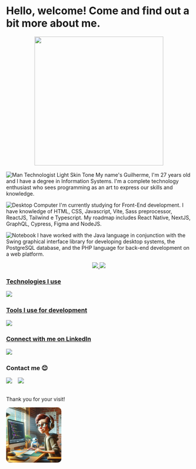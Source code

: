 # Hello, welcome! Come and find out a bit more about me.

<div align="center">
  <img src="https://github.com/GuilhermeEduardo23/GuilhermeEduardo23/assets/88467676/8e3b6ca3-06fd-485d-822d-4f790aecf9b9" width="350" height="350"/>
</div>

<p><img src="https://raw.githubusercontent.com/Tarikul-Islam-Anik/Animated-Fluent-Emojis/master/Emojis/People%20with%20professions/Man%20Technologist%20Light%20Skin%20Tone.png" alt="Man Technologist Light Skin Tone" width="25" height="25" /> My name's Guilherme, I'm 27 years old and I have a degree in Information Systems. I'm a complete technology enthusiast who sees programming as an art to express our skills and knowledge.</p>

<p><img src="https://raw.githubusercontent.com/Tarikul-Islam-Anik/Animated-Fluent-Emojis/master/Emojis/Objects/Desktop%20Computer.png" alt="Desktop Computer" width="25" height="25" /> I'm currently studying for Front-End development. I have knowledge of HTML, CSS, Javascript, Vite, Sass preprocessor, ReactJS, Tailwind e Typescript. My roadmap includes React Native, NextJS, GraphQL, Cypress, Figma and NodeJS.</p>

<p><img src="https://raw.githubusercontent.com/Tarikul-Islam-Anik/Animated-Fluent-Emojis/master/Emojis/Objects/Notebook.png" alt="Notebook" width="25" height="25" /> I have worked with the Java language in conjunction with the Swing graphical interface library for developing desktop systems, the PostgreSQL database, and the PHP language for back-end development on a web platform.</p>

<div align="center">
  <a href="https://github.com/GuilhermeEduardo23">
  <img height="180em" src="https://github-readme-stats.vercel.app/api?username=GuilhermeEduardo23&show_icons=true&theme=dark&include_all_commits=true&count_private=true"/>
  <img height="180em" src="https://github-readme-stats.vercel.app/api/top-langs/?username=GuilhermeEduardo23&layout=compact&langs_count=7&theme=dark"/>
</div>

### Technologies I use
<div style="display: inline_block">
  <img src="https://skillicons.dev/icons?i=js,html,css,java,react,sass,vite,ts,vercel"/>
</div>

### Tools I use for development
<div style="display: inline_block">
  <img src="https://skillicons.dev/icons?i=git,github,postman,vscode,windows,figma"/>
</div>

### Connect with me on LinkedIn
<div>
  <a href="https://www.linkedin.com/in/guilherme-eduardo-7059bb178/" target="_blank"><img src="https://img.shields.io/badge/-LinkedIn-%230077B5?style=for-the-badge&logo=linkedin&logoColor=white" target="_blank"></a> 
</div>

### Contact me 😊
<div style="display: flex; gap: 1rem">
  <a href = "mailto:guilhermeeduardoroo@gmail.com"><img src="https://img.shields.io/badge/-Gmail-%23333?style=for-the-badge&logo=gmail&logoColor=white" target="_blank"></a>
  <a href = "mailto:guilhermeeduardo-17@outlook.com"><img src="https://img.shields.io/badge/Microsoft_Outlook-0078D4?style=for-the-badge&logo=microsoft-outlook&logoColor=white"></a>
</div>

<br/>

<div>
  <p>Thank you for your visit!</p>
  <img src="./foto.jpeg" height= 150 style="border-radius: 10px"/>
</div>
